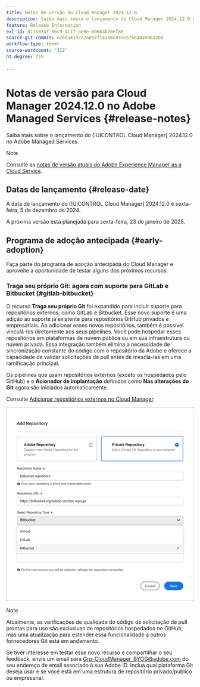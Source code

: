 ```yaml
---
title: Notas de versão do Cloud Manager 2024.12.0
description: Saiba mais sobre o lançamento do Cloud Manager 2024.12.0 no Adobe Managed Services.
feature: Release Information
exl-id: 811567af-66c9-4c1f-ae9e-60603b70ef80
source-git-commit: e266a4192e2a897f142a6c83ae5766483946320d
workflow-type: tm+mt
source-wordcount: '312'
ht-degree: 75%

---
```


# Notas de versão para Cloud Manager 2024.12.0 no Adobe Managed Services {#release-notes}

<!-- RELEASE WIKI  https://wiki.corp.adobe.com/display/DMSArchitecture/Cloud+Manager+2024.12.0+Release -->

Saiba mais sobre o lançamento do [!UICONTROL Cloud Manager] 2024.12.0 no Adobe Managed Services.

>[!NOTE]
>
>Consulte as [notas de versão atuais do Adobe Experience Manager as a Cloud Service](https://experienceleague.adobe.com/pt-br/docs/experience-manager-cloud-service/content/release-notes/home).

## Datas de lançamento {#release-date}

<!-- SAVE FOR FUTURE POSSIBLE USE No notable bugs or features for the September release of Cloud Manager. -->

A data de lançamento do [!UICONTROL Cloud Manager] 2024.12.0 é sexta-feira, 5 de dezembro de 2024.

A próxima versão está planejada para sexta-feira, 23 de janeiro de 2025.

<!-- ## What's new {#what-is-new} -->

<!-- * The AEM Code Quality step now uses SonarQube 9.9 Server, replacing the older 7.4 version. This upgrade brings additional security, performance, and code quality checks, offering more comprehensive analysis and coverage for your projects. --> <!-- CMGR-45683 -->

## Programa de adoção antecipada {#early-adoption}

Faça parte do programa de adoção antecipada do Cloud Manager e aproveite a oportunidade de testar alguns dos próximos recursos.

### Traga seu próprio Git: agora com suporte para GitLab e Bitbucket {#gitlab-bitbucket}

<!-- BOTH CS & AMS -->

O recurso **Traga seu próprio Git** foi expandido para incluir suporte para repositórios externos, como GitLab e Bitbucket. Esse novo suporte é uma adição ao suporte já existente para repositórios GitHub privados e empresariais. Ao adicionar esses novos repositórios, também é possível vinculá-los diretamente aos seus pipelines. Você pode hospedar esses repositórios em plataformas de nuvem pública ou em sua infraestrutura ou nuvem privada. Essa integração também elimina a necessidade de sincronização constante do código com o repositório da Adobe e oferece a capacidade de validar solicitações de pull antes de mesclá-las em uma ramificação principal.

Os pipelines que usam repositórios externos (exceto os hospedados pelo GitHub) e o **Acionador de implantação** definidos como **Nas alterações do Git** agora são iniciados automaticamente.

Consulte [Adicionar repositórios externos no Cloud Manager](/help/managing-code/external-repositories.md).

![Caixa de diálogo Adicionar repositório](/help/release-notes/assets/repositories-add-release-notes.png)

>[!NOTE]
>
>Atualmente, as verificações de qualidade do código de solicitação de pull prontas para uso são exclusivas de repositórios hospedados no GitHub, mas uma atualização para estender essa funcionalidade a outros fornecedores Git está em andamento.

Se tiver interesse em testar esse novo recurso e compartilhar o seu feedback, envie um email para [Grp-CloudManager_BYOG@adobe.com](mailto:Grp-CloudManager_BYOG@adobe.com) do seu endereço de email associado à sua Adobe ID. Inclua qual plataforma Git deseja usar e se você está em uma estrutura de repositório privado/público ou empresarial.


<!-- ## Bug fixes {#bug-fixes}

* A

Known Issues {#known-issues}

* A -->
